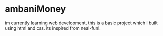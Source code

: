 # ambaniMoney
im currently learning web development, this is a basic project which i built using html and css. 
its inspired from neal-funl.
